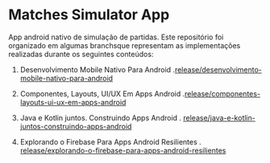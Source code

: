 # Matches Simulator App

App android nativo de simulação de partidas. Este repositório foi organizado em algumas branchsque representam as implementações realizadas durante os seguintes conteúdos:

1. Desenvolvimento Mobile Nativo Para Android 
       .[release/desenvolvimento-mobile-nativo-para-android](https://github.com/PauloBecker/matches-simulator-app/tree/release/desenvolvimento-mobile-nativo-para-android)

2. Componentes, Layouts, UI/UX Em Apps Android
       .[release/componentes-layouts-ui-ux-em-apps-android](https://github.com/PauloBecker/matches-simulator-app/tree/release/componentes-layouts-ui-ux-em-apps-android)

3. Java e Kotlin juntos. Construindo Apps Android
       . [release/java-e-kotlin-juntos-construindo-apps-android](https://github.com/PauloBecker/matches-simulator-app/tree/release/java-e-kotlin-juntos-construindo-apps-android)    
 
4. Explorando o Firebase Para Apps Android Resilientes
       . [release/explorando-o-firebase-para-apps-android-resilientes](https://github.com/PauloBecker/matches-simulator-app/tree/release/explorando-o-firebase-para-apps-android-resilientes)
